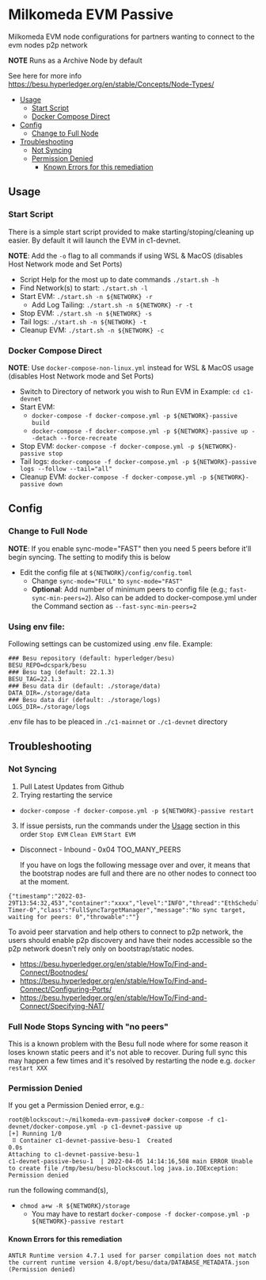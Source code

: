 # Milkomeda EVM Passive <!-- omit in toc -->

Milkomeda EVM node configurations for partners wanting to connect to the evm nodes p2p network

**NOTE** Runs as a Archive Node by default

See here for more info <https://besu.hyperledger.org/en/stable/Concepts/Node-Types/>

- [Usage](#usage)
  - [Start Script](#start-script)
  - [Docker Compose Direct](#docker-compose-direct)
- [Config](#config)
  - [Change to Full Node](#change-to-full-node)
- [Troubleshooting](#troubleshooting)
  - [Not Syncing](#not-syncing)
  - [Permission Denied](#permission-denied)
    - [Known Errors for this remediation](#known-errors-for-this-remediation)

## Usage

### Start Script
There is a simple start script provided to make starting/stoping/cleaning up easier. By default it will launch the EVM in c1-devnet.

**NOTE**: Add the `-o` flag to all commands if using WSL & MacOS (disables Host Network mode and Set Ports)

- Script Help for the most up to date commands `./start.sh -h`
- Find Network(s) to start: `./start.sh -l`
- Start EVM: `./start.sh -n ${NETWORK} -r`
  - Add Log Tailing: `./start.sh -n ${NETWORK} -r -t`
- Stop EVM: `./start.sh -n ${NETWORK} -s`
- Tail logs: `./start.sh -n ${NETWORK} -t`
- Cleanup EVM: `./start.sh -n ${NETWORK} -c`

### Docker Compose Direct

**NOTE**: Use `docker-compose-non-linux.yml` instead for WSL & MacOS usage (disables Host Network mode and Set Ports)

- Switch to Directory of network you wish to Run EVM in Example: `cd c1-devnet`
- Start EVM:
  - `docker-compose -f docker-compose.yml -p ${NETWORK}-passive build`
  - `docker-compose -f docker-compose.yml -p ${NETWORK}-passive up --detach --force-recreate`
- Stop EVM: `docker-compose -f docker-compose.yml -p ${NETWORK}-passive stop`
- Tail logs: `docker-compose -f docker-compose.yml -p ${NETWORK}-passive logs --follow --tail="all"`
- Cleanup EVM: `docker-compose -f docker-compose.yml -p ${NETWORK}-passive down`


## Config

### Change to Full Node
**NOTE**: If you enable sync-mode="FAST" then you need 5 peers before it'll begin syncing. The setting to modify this is below

- Edit the config file at `${NETWORK}/config/config.toml`
  - Change `sync-mode="FULL"` to `sync-mode="FAST"`
  - **Optional**: Add number of minimum peers to config file (e.g.; `fast-sync-min-peers=2`). Also can be added to docker-compose.yml under the Command section as `--fast-sync-min-peers=2`

### Using env file:
Following settings can be customized using .env file. Example:
```
### Besu repository (default: hyperledger/besu)
BESU_REPO=dcspark/besu
### Besu tag (default: 22.1.3)
BESU_TAG=22.1.3
### Besu data dir (default: ./storage/data)
DATA_DIR=./storage/data
### Besu data dir (default: ./storage/logs)
LOGS_DIR=./storage/logs
```
.env file has to be pleaced in `./c1-mainnet` or `./c1-devnet` directory

## Troubleshooting

### Not Syncing
1. Pull Latest Updates from Github
2. Trying restarting the service
  - `docker-compose -f docker-compose.yml -p ${NETWORK}-passive restart`
3. If issue persists, run the commands under the [Usage](#usage) section in this order `Stop EVM` `Clean EVM` `Start EVM`

- Disconnect - Inbound - 0x04 TOO_MANY_PEERS

  If you have on logs the following message over and over, it means that the bootstrap nodes are full and there are no other nodes to connect too at the moment.

```
{"timestamp":"2022-03-29T13:54:32,453","container":"xxxx","level":"INFO","thread":"EthScheduler-Timer-0","class":"FullSyncTargetManager","message":"No sync target, waiting for peers: 0","throwable":""}
```

To avoid peer starvation and help others to connect to p2p network, the users should enable p2p discovery and have their nodes accessible so the p2p network doesn't rely only on bootstrap/static nodes.

- https://besu.hyperledger.org/en/stable/HowTo/Find-and-Connect/Bootnodes/
- https://besu.hyperledger.org/en/stable/HowTo/Find-and-Connect/Configuring-Ports/
- https://besu.hyperledger.org/en/stable/HowTo/Find-and-Connect/Specifying-NAT/

### Full Node Stops Syncing with "no peers"

This is a known problem with the Besu full node where for some reason it loses known static peers and it's not able to recover. During full sync this may happen a few times and it's resolved by restarting the node e.g. `docker restart XXX`

### Permission Denied

If you get a Permission Denied error,  e.g.:
```
root@blockscout:~/milkomeda-evm-passive# docker-compose -f c1-devnet/docker-compose.yml -p c1-devnet-passive up
[+] Running 1/0
 ⠿ Container c1-devnet-passive-besu-1  Created                                                                                                                                                                              0.0s
Attaching to c1-devnet-passive-besu-1
c1-devnet-passive-besu-1  | 2022-04-05 14:14:16,508 main ERROR Unable to create file /tmp/besu/besu-blockscout.log java.io.IOException: Permission denied
```

run the following command(s),
- `chmod a+w -R ${NETWORK}/storage`
  - You may have to restart `docker-compose -f docker-compose.yml -p ${NETWORK}-passive restart`

#### Known Errors for this remediation

```
ANTLR Runtime version 4.7.1 used for parser compilation does not match the current runtime version 4.8/opt/besu/data/DATABASE_METADATA.json (Permission denied)
```
